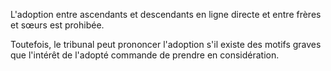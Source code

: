 L'adoption entre ascendants et descendants en ligne directe et entre frères et sœurs est prohibée.  

  

Toutefois, le tribunal peut prononcer l'adoption s'il existe des motifs graves que l'intérêt de l'adopté commande de prendre en considération.

